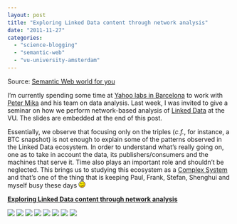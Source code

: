 ```yaml
---
layout: post
title: "Exploring Linked Data content through network analysis"
date: "2011-11-27"
categories: 
  - "science-blogging"
  - "semantic-web"
  - "vu-university-amsterdam"
---
```


Source: [Semantic Web world for you](http://semweb4u.wordpress.com/feed/)

I’m currently spending some time at [Yahoo labs in Barcelona](http://labs.yahoo.com/Yahoo_Labs_Barcelona) to work with [Peter Mika](http://research.yahoo.com/Peter_Mika) and his team on data analysis. Last week, I was invited to give a seminar on how we perform network-based analysis of [Linked Data](http://linkeddata.org/ "Linked Data") at the VU. The slides are embedded at the end of this post.

Essentially, we observe that focusing only on the triples (_c.f._, for instance, a BTC snapshot) is not enough to explain some of the patterns observed in the Linked Data ecosystem. In order to understand what’s really going on, one as to take in account the data, its publishers/consumers and the machines that serve it. Time also plays an important role and shouldn’t be neglected. This brings us to studying this ecosystem as a [Complex System](http://en.wikipedia.org/wiki/Complex_system "Complex system") and that’s one of the thing that is keeping Paul, Frank, Stefan, Shenghui and myself busy these days ![;-)](images/icon_wink.gif)

**[Exploring Linked Data content through network analysis](http://www.slideshare.net/cgueret/exploring-linked-data-content-through-network-analysis "Exploring Linked Data content through network analysis")**

  
[![](http://feeds.wordpress.com/1.0/comments/semweb4u.wordpress.com/347/)](http://feeds.wordpress.com/1.0/gocomments/semweb4u.wordpress.com/347/) [![](http://feeds.wordpress.com/1.0/delicious/semweb4u.wordpress.com/347/)](http://feeds.wordpress.com/1.0/godelicious/semweb4u.wordpress.com/347/) [![](http://feeds.wordpress.com/1.0/facebook/semweb4u.wordpress.com/347/)](http://feeds.wordpress.com/1.0/gofacebook/semweb4u.wordpress.com/347/) [![](http://feeds.wordpress.com/1.0/twitter/semweb4u.wordpress.com/347/)](http://feeds.wordpress.com/1.0/gotwitter/semweb4u.wordpress.com/347/) [![](http://feeds.wordpress.com/1.0/stumble/semweb4u.wordpress.com/347/)](http://feeds.wordpress.com/1.0/gostumble/semweb4u.wordpress.com/347/) [![](http://feeds.wordpress.com/1.0/digg/semweb4u.wordpress.com/347/)](http://feeds.wordpress.com/1.0/godigg/semweb4u.wordpress.com/347/) [![](http://feeds.wordpress.com/1.0/reddit/semweb4u.wordpress.com/347/)](http://feeds.wordpress.com/1.0/goreddit/semweb4u.wordpress.com/347/) ![](http://stats.wordpress.com/b.gif?host=semweb4u.wordpress.com&blog=18410093&post=347&subd=semweb4u&ref=&feed=1)
